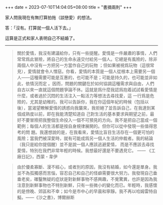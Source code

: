 +++
date = 2023-07-10T14:04:05+08:00
title = "書摘兩則"
+++

家人問我現在有無打算拍拖（談戀愛）的想法。

答：「沒有。打算就一個人活下去。」

這算是正式和家人表明自己不結婚了。

------

> 關於愛情，我沒有建議給你，只有一些提醒。愛情是一件嚴肅的事情，人們常常爲此冒險，將自己的生命永遠交付給另一個人。它總是有風險的，除非兩個人中沒有一方把另一方當作自己的玩物 ；但如果被視爲玩物（這很常見），愛情就會令人憎惡。你看，愛情的本質是一個人從根本上需要另一個人——這種需要可能是互惠的，也可能不是；可能是持久的，也可能並非如此，依情況而定 。因而，問題的關鍵在於如何協調這種需求與自由，人們自古以來一直就這個問題爭論不休。這就是爲什麼我認爲抱着試試看愛情是什麼，或者過於沉悶的生活注入一點活力等想法去尋找愛，這 一行爲是危險的，尤其是幼稚的。我可以告訴你，我在你這個年紀的時候（包括以後），當渴望瞭解愛情的誘惑向我襲來，我拒絕了並告訴自己，在我達到某個成熟度以前，即在我能清楚知道自 己對生活的基本要求與期望之前，最好不要冒險把我整個生命投入一個不可預見的方向。我不是把自己當成一個範例；每個人的生活都是按自身規律展開的。但你可以從中發現一些值得思考的問 題。我還想說的是，在我看來，愛情比盲目生活存在一個更可怕的風險；當我們被深愛時，就有可能成爲另一個人生活的仲裁者。我的結論（我只是給你提個醒）並不是說一個人應該逃避愛情， 而是不應該去尋找愛情，特別在我們非常年輕的時候。我想最好還是不要遇見它。 —— 《工廠日記》，西蒙・韋伊

> 由於優柔寡斷、漫不經心，或者別的原因，我沒有結婚，如今還是單身。我並不為孤獨感而苦惱，容忍自己和自己的怪癖需要很大努力。我發現自己垂垂老矣，確鑿無疑的症狀是對新鮮事物不感興趣，不覺驚異，也許是因為我注意到新鮮事物也不特別新鮮，只有一些微小的變化而已。年輕時，我感懷的是傍晚、郊區和不幸；如今是市中心的早晨和寧靜。我不再以哈姆雷特自擬。——《沙之書》，博爾赫斯

